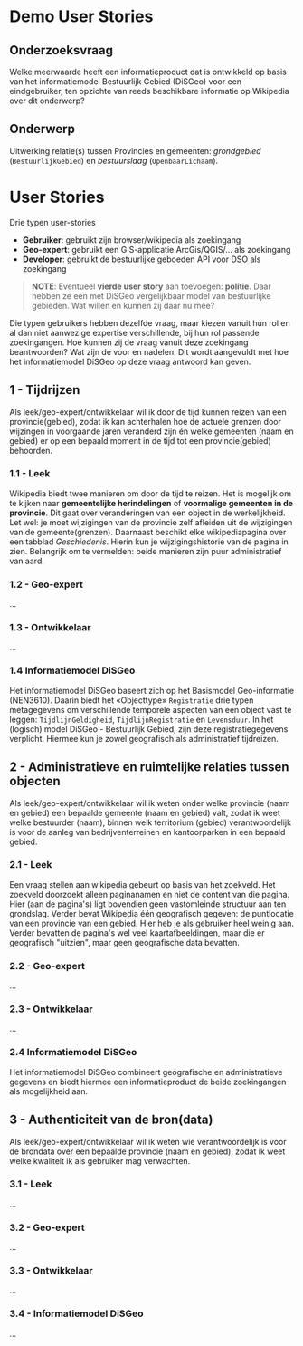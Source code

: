 # Demo User Stories

## Onderzoeksvraag
Welke meerwaarde heeft een informatieproduct dat is ontwikkeld op basis van het informatiemodel Bestuurlijk Gebied (DiSGeo) voor een eindgebruiker, ten opzichte van reeds beschikbare informatie op Wikipedia over dit onderwerp?

## Onderwerp
Uitwerking relatie(s) tussen Provincies en gemeenten: _grondgebied_ (`BestuurlijkGebied`) en _bestuurslaag_ (`OpenbaarLichaam`).

<!-- ## Format
`html` (tekst met links, afbeeldingen en tabellen)

## Gerelateerde pagina's

### Instantieniveau
 - [Provincie Utrecht](https://nl.wikipedia.org/wiki/Utrecht_(provincie))
 - [Tabel van gemeenten in Utrecht](https://nl.wikipedia.org/wiki/Tabel_van_gemeenten_in_Utrecht)
 - [Lijst van voormalige gemeenten in Utrecht](
https://nl.wikipedia.org/wiki/Lijst_van_voormalige_gemeenten_in_Utrecht)

### Objectniveau
 - [Provincies van Nederland](https://nl.wikipedia.org/wiki/Provincies_van_Nederland)
 - [Provincie](https://nl.wikipedia.org/wiki/Provincie#Staatsrechtelijk)

>**NOTE**: Vraag aan Pano, Linda, Silvy en Gabriella: willen jullie de user stories aanvullen? iK heb DiSGeo al beschreven en leek/onervargen gebruiker/. Willen jullie andere voorbeelden aanvullen. En als dat teruggrijpt op DiSGeo, ook daar inde tekst aanvullen? -->

# User Stories

Drie typen user-stories
 - **Gebruiker**: gebruikt zijn browser/wikipedia als zoekingang 
 - **Geo-expert**: gebruikt een GIS-applicatie ArcGis/QGIS/... als zoekingang
 - **Developer**: gebruikt de bestuurlijke geboeden API voor DSO als zoekingang

>**NOTE**: Eventueel **vierde user story** aan toevoegen: **politie**. Daar hebben ze een met DiSGeo vergelijkbaar model van bestuurlijke gebieden. Wat willen en kunnen zij daar nu mee?

Die typen gebruikers hebben dezelfde vraag, maar kiezen vanuit hun rol en al dan niet aanwezige expertise verschillende, bij hun rol passende zoekingangen. Hoe kunnen zij de vraag vanuit deze zoekingang beantwoorden? Wat zijn de voor en nadelen. Dit wordt aangevuldt met hoe het informatiemodel DiSGeo op deze vraag antwoord kan geven. 

## 1 - Tijdrijzen
Als leek/geo-expert/ontwikkelaar wil ik door de tijd kunnen reizen van een provincie(gebied), zodat ik kan achterhalen hoe de actuele grenzen door wijzingen in voorgaande jaren  veranderd zijn én welke gemeenten (naam en gebied) er op een bepaald moment in de tijd tot een provincie(gebied) behoorden.

### 1.1 - Leek
Wikipedia biedt twee manieren om door de tijd te reizen. Het is mogelijk om te kijken naar **gemeentelijke herindelingen** of **voormalige gemeenten in de provincie**. Dit gaat over veranderingen van een object in de werkelijkheid. Let wel: je moet wijzigingen van de provincie zelf afleiden uit de wijzigingen van de gemeente(grenzen). Daarnaast beschikt elke wikipediapagina over een tabblad _Geschiedenis_. Hierin kun je wijzigingshistorie van de pagina in zien. Belangrijk om te vermelden: beide manieren zijn puur administratief van aard.

### 1.2 - Geo-expert
...

### 1.3 - Ontwikkelaar
...

### 1.4 Informatiemodel DiSGeo
Het informatiemodel DiSGeo baseert zich op het Basismodel Geo-informatie (NEN3610). Daarin biedt het «Objecttype» `Registratie` drie typen metagegevens om verschillende temporele aspecten van een object vast te leggen: `TijdlijnGeldigheid`, `TijdlijnRegistratie` en `Levensduur`. In het (logisch) model DiSGeo - Bestuurlijk Gebied, zijn deze registratiegegevens verplicht. Hiermee kun je zowel geografisch als administratief tijdreizen.

## 2 - Administratieve en ruimtelijke relaties tussen objecten
Als leek/geo-expert/ontwikkelaar wil ik
weten onder welke provincie (naam en gebied) een bepaalde gemeente (naam en gebied) valt, zodat ik weet welke bestuurder (naam), binnen welk territorium (gebied) verantwoordelijk is voor de aanleg van bedrijventerreinen en kantoorparken in een bepaald gebied. 

### 2.1 - Leek
Een vraag stellen aan wikipedia gebeurt op basis van het zoekveld. Het zoekveld doorzoekt alleen paginanamen en niet de content van die pagina. Hier (aan de pagina's) ligt bovendien geen vastomleinde structuur aan ten grondslag. Verder bevat Wikipedia één geografisch gegeven: de puntlocatie van een provincie van een gebied. Hier heb je als gebruiker heel weinig aan. Verder bevatten de pagina's wel veel kaartafbeeldingen, maar die er geografisch "uitzien", maar geen geografische data bevatten.

### 2.2 - Geo-expert
...

### 2.3 - Ontwikkelaar
...

### 2.4 Informatiemodel DiSGeo
Het informatiemodel DiSGeo combineert geografische en administratieve gegevens en biedt hiermee een informatieproduct de beide zoekingangen als mogelijkheid aan.

## 3 - Authenticiteit van de bron(data)
Als leek/geo-expert/ontwikkelaar wil ik weten wie verantwoordelijk is voor de brondata over een bepaalde provincie (naam en gebied),  zodat ik weet welke kwaliteit ik als gebruiker mag verwachten.

### 3.1 - Leek
...

### 3.2 - Geo-expert
...

### 3.3 - Ontwikkelaar
...

### 3.4 - Informatiemodel DiSGeo
...

<!-- 
>**Voorbeeld**: «Objecttype» `Provinciegebied`, instantie: `Groningen` 

### 1 - In hoeverre is het mogelijk om door de tijd te reizen?
### 2 - In hoeverre is het mogelijk om zowel een geografische als administratieve vraag te stellen
### 3 - In hoeverre zijn liggen er relaties tussen de objecten
### 4 - Wat is er bekend over de authenticiteit van de bron?
### 5 - Welke voor- en nadelen heeft de gekozen methode? -->

<!-- 
## Ruwe notities
>**Hiervoor moet je met het logisch model vergelijken!**

Bestuurslaag
Rijksoverheid
Nederlandse gemeenten
Europese deel van Nederland
Relatie met NUTS-gebieden


Instantie: provincie Utrecht


Extra informatie
landoppervlakte
aantal inwoners
absolute en relatieve bevolkingsdichtheid

(ontstaans)geschiedenis

historie van de tekst


connectie met begrippen zoals Randstad, bisdom Utrecht, Sticht Utrecht, 

Geografisch
aangrenzende provincies
uitwisselen gemenetne tussen Zuid-Holland, Utrecht en Noord-Holland (gemeentelijke herindeling, tijdreizen)
gemeenten in de provincie


teksten en tabellen waar je als lezer zefl actief in moet zoeken

verwijzing in wikipedia van provincie > gemeente en van gemeente > provincie

Voordeel is dat je bij wikipedia heel veel informatie bij elkaar hebt
demografisch, geografisch, landschappelijk kenmerken, geschiedenis, bestuur, politiek
tabllen met kenmerken.

bronverwijzing

Kaartafbeelding met geometrieën, geen daadwerkelijke geometrieën beschikbaar

Overzicht
Naamgeving in informatiemodel is technisch van aard. Daar moet je in je producten naar eindgebruiker toe een vertaalslag op maken. 

Voordelen
 - Relatief uniforme structuur (het opzetten van pagina's en teksten is handwerk, zonder strakke structuur)
 - Manier van zoeken is voor veel mensen bekend
 - Door bekendheid intuïtief en laagdrempelig
 - Voor breed publiek openbaar toegankelijke
 - Geen speciale software nodig: een browser voldoet

Wikipedia geeft óf info over de provincies (van Nederland) als bestuurslaag en de instanties, óf info over één instantie van een provincie.

Wikipedia: kardinaliteit is een "?", je hebt geen enkele garantie dat informatie aanwezig is, meer een kwestie van geluk/toeval/aanbod.

Nadelen
- Veel informatie
- Geen filtermogelijkheden
- Brede zoekingang (o.b.v. zoekterm), maar speciefieke info is handwerk
- Impliciet onderscheid tussen _gebied_ en _bestuur_

| ... | DiSGeo | Wikipedia |
| --- | --- | --- |
| Objecttype | Provinciegebied | Provincie |
|  - md1 | ... | ... |
|  - md2 | ... | ... |
|  -->